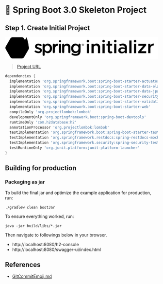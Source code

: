 # 🌱 Spring Boot 3.0 Skeleton Project

## Step 1. Create Initial Project
![spring-initializr](.github/spring.svg)
> [Project URL](https://start.spring.io/#!type=gradle-project&language=java&platformVersion=3.5.6&packaging=jar&jvmVersion=21&groupId=com.hibuz&artifactId=account&name=spring-boot-skeleton&description=Demo%20project%20for%20Spring%20Boot&packageName=com.hibuz.account&dependencies=native,lombok,actuator,devtools,web,security,data-jpa,h2,validation,restdocs,data-elasticsearch)

```groovy
dependencies {
  implementation 'org.springframework.boot:spring-boot-starter-actuator'
  implementation 'org.springframework.boot:spring-boot-starter-data-elasticsearch'
  implementation 'org.springframework.boot:spring-boot-starter-data-jpa'
  implementation 'org.springframework.boot:spring-boot-starter-security'
  implementation 'org.springframework.boot:spring-boot-starter-validation'
  implementation 'org.springframework.boot:spring-boot-starter-web'
  compileOnly 'org.projectlombok:lombok'
  developmentOnly 'org.springframework.boot:spring-boot-devtools'
  runtimeOnly 'com.h2database:h2'
  annotationProcessor 'org.projectlombok:lombok'
  testImplementation 'org.springframework.boot:spring-boot-starter-test'
  testImplementation 'org.springframework.restdocs:spring-restdocs-mockmvc'
  testImplementation 'org.springframework.security:spring-security-test'
  testRuntimeOnly 'org.junit.platform:junit-platform-launcher'
}
```

## Building for production

### Packaging as jar

To build the final jar and optimize the example application for production, run:

```
./gradlew clean bootJar
```

To ensure everything worked, run:

```
java -jar build/libs/*.jar
```

Then navigate to followings below in your browser.
- http://localhost:8080/h2-console
- http://localhost:8080/swagger-ui/index.html


## References
- [GitCommitEmoji.md](https://gist.github.com/parmentf/035de27d6ed1dce0b36a)